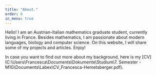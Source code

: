 ```yaml
---
title: "About."
order: 6
in_menu: true
---
```

Hello!
I am an Austrian-Italian mathematics graduate student, currently living in France. Besides mathematics, I am passionate about modern languages, biology and computer science. On this website, I will share some of my projects and articles. Enjoy!

In case you want to find out more about my background, here is my [CV](C:\Users\Francesca\Documents\Dokumente\Studium\7. Semester - M1G\Documents\Labex\CV_Francesca-Hemetsberger.pdf). 